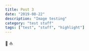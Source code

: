 ```yaml
---
title: Post 3
date: "2019-08-22"
description: "Image testing"
category: "test stuff"
tags: ["test", "stuff", "highlight"]
---
```


:turtle:
:boat:
